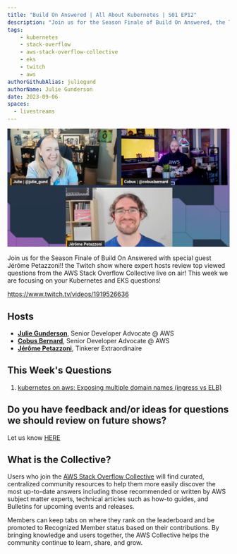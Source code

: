```yaml
---
title: "Build On Answered | All About Kubernetes | S01 EP12"
description: "Join us for the Season Finale of Build On Answered, the Twitch show where expert hosts review top viewed questions from the AWS Stack Overflow Collective live on air!"
tags:
    - kubernetes
    - stack-overflow
    - aws-stack-overflow-collective
    - eks
    - twitch
    - aws
authorGithubAlias: juliegund
authorName: Julie Gunderson
date: 2023-09-06
spaces:
  - livestreams
---
```


![Streaming session with Julie, Jerome and Cobus all smiling](images/Kubernetes_show_image.png)

Join us for the Season Finale of Build On Answered with special guest Jérôme Petazzoni!! the Twitch show where expert hosts review top viewed questions from the AWS Stack Overflow Collective live on air! This week we are focusing on your Kubernetes and EKS questions!

https://www.twitch.tv/videos/1919526636

## Hosts

* [**Julie Gunderson**](https://twitter.com/Julie_Gund), Senior Developer Advocate @ AWS
* [**Cobus Bernard**](https://www.linkedin.com/in/cobusbernard/), Senior Developer Advocate @ AWS
* [**Jérôme Petazzoni**](https://www.linkedin.com/in/jpetazzo/), Tinkerer Extraordinaire

## This Week's Questions

1. [kubernetes on aws: Exposing multiple domain names (ingress vs ELB)](https://stackoverflow.com/questions/48187694/kubernetes-on-aws-exposing-multiple-domain-names-ingress-vs-elb/48188157#48188157)

## Do you have feedback and/or ideas for questions we should review on future shows?

Let us know [HERE](https://www.pulse.aws/survey/B1J8HOF5)

## What is the Collective?

Users who join the [AWS Stack Overflow Collective](https://stackoverflow.com/collectives/aws) will find curated, centralized community resources to help them more easily discover the most up-to-date answers including those recommended or written by AWS subject matter experts, technical articles such as how-to guides, and Bulletins for upcoming events and releases.

Members can keep tabs on where they rank on the leaderboard and be promoted to Recognized Member status based on their contributions. By bringing knowledge and users together, the AWS Collective helps the community continue to learn, share, and grow.
